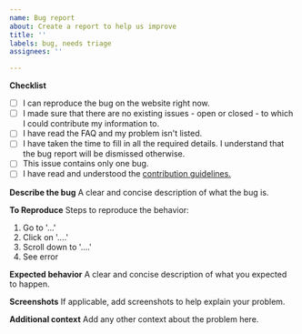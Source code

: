 ```yaml
---
name: Bug report
about: Create a report to help us improve
title: ''
labels: bug, needs triage
assignees: ''

---
```


**Checklist**
 - [ ] I can reproduce the bug on the website right now. 
 - [ ] I made sure that there are no existing issues - open or closed - to which I could contribute my information to.
 - [ ] I have read the FAQ and my problem isn't listed.
 - [ ] I have taken the time to fill in all the required details. I understand that the bug report will be dismissed otherwise.
 - [ ] This issue contains only one bug.
 - [ ] I have read and understood the [contribution guidelines.](https://github.com/FossifyOrg/fossifyorg.github.io/blob/main/CONTRIBUTING.md)

**Describe the bug**
A clear and concise description of what the bug is.

**To Reproduce**
Steps to reproduce the behavior:
1. Go to '...'
2. Click on '....'
3. Scroll down to '....'
4. See error

**Expected behavior**
A clear and concise description of what you expected to happen.

**Screenshots**
If applicable, add screenshots to help explain your problem.

**Additional context**
Add any other context about the problem here.
